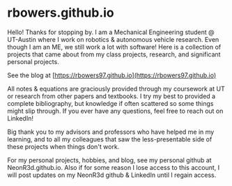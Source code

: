 # rbowers.github.io

Hello! Thanks for stopping by. I am a Mechanical Engineering student @ UT-Austin where I work on robotics & autonomous vehicle research.
Even though I am an ME, we still work a lot with software! Here is a collection of projects that came about from my class projects, research, and significant personal projects.

See the blog at [https://rbowers97.github.io](https://rbowers97.github.io)

All notes & equations are graciously provided through my coursework at UT or research from other papers and textbooks. I try my best to provided a complete bibliography, but knowledge if often scattered so some things might slip through. If you ever have any questions, feel free to reach out on LinkedIn!

Big thank you to my advisors and professors who have helped me in my learning, and to all my colleagues that saw the less-presentable side of these projects when things don't work.

For my personal projects, hobbies, and blog, see my personal github at NeonR3d.github.io. Also if for some reason I lose access to this account, I will post updates on my NeonR3d github & LinkedIn until I regain access.
